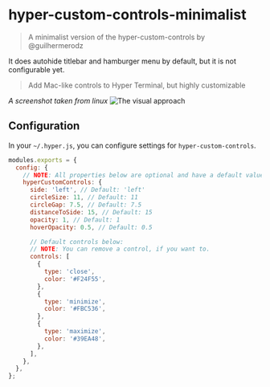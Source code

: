 # hyper-custom-controls-minimalist

> A minimalist version of the hyper-custom-controls by @guilhermerodz

It does autohide titlebar and hamburger menu by default, but it is not configurable yet.

> Add Mac-like controls to Hyper Terminal, but highly customizable

*A screenshot taken from linux*
![The visual approach](https://raw.githubusercontent.com/Firespindash/hyper-custom-controls-minimalist/master/media/result.png)

## Configuration

In your `~/.hyper.js`, you can configure settings for `hyper-custom-controls`.

```js
modules.exports = {
  config: {
    // NOTE: All properties below are optional and have a default value.
    hyperCustomControls: {
      side: 'left', // Default: 'left'
      circleSize: 11, // Default: 11
      circleGap: 7.5, // Default: 7.5
      distanceToSide: 15, // Default: 15
      opacity: 1, // Default: 1
      hoverOpacity: 0.5, // Default: 0.5

      // Default controls below:
      // NOTE: You can remove a control, if you want to.
      controls: [
        {
          type: 'close',
          color: '#F24F55',
        },
        {
          type: 'minimize',
          color: '#FBC536',
        },
        {
          type: 'maximize',
          color: '#39EA48',
        },
      ],
    },
  },
};
```
